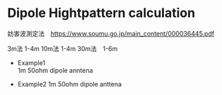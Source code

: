 # Dipole Hightpattern calculation  

妨害波測定法　https://www.soumu.go.jp/main_content/000036445.pdf  

3m法 1-4m 
10m法 1-4m 
30m法　1-6m 

- Example1  
  1m 50ohm dipole anntena  
  
- Example2 
  1m 50ohm dipole anttena
